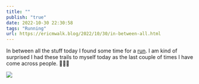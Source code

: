```yaml
---
title: ""
publish: "true"
date: 2022-10-30 22:30:58
tags: "Running"
url: https://ericmwalk.blog/2022/10/30/in-between-all.html
---
```


In between all the stuff today I found some time for a [run](http://www.strava.com/activities/8044830164). I am kind of surprised I had these trails to myself today as the last couple of times I have come across people. 🏃🏻‍♂️

![](https://ericmwalk.blog/uploads/2022/2d5b60be74.jpg)